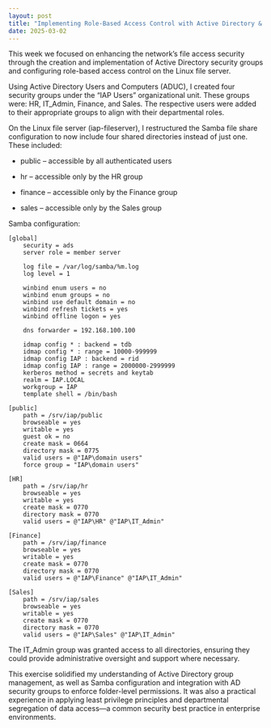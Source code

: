 ```yaml
---
layout: post
title: "Implementing Role-Based Access Control with Active Directory & Samba"
date: 2025-03-02
---
```


This week we focused on enhancing the network’s file access security through the creation and implementation of Active Directory security groups and configuring role-based access control on the Linux file server.

Using Active Directory Users and Computers (ADUC), I created four security groups under the “IAP Users” organizational unit. These groups were: HR, IT_Admin, Finance, and Sales. The respective users were added to their appropriate groups to align with their departmental roles.

On the Linux file server (iap-fileserver), I restructured the Samba file share configuration to now include four shared directories instead of just one. These included:

- public – accessible by all authenticated users

- hr – accessible only by the HR group

- finance – accessible only by the Finance group

- sales – accessible only by the Sales group

Samba configuration:

```
[global]
    security = ads
    server role = member server

    log file = /var/log/samba/%m.log
    log level = 1

    winbind enum users = no
    winbind enum groups = no
    winbind use default domain = no
    winbind refresh tickets = yes
    winbind offline logon = yes

    dns forwarder = 192.168.100.100

    idmap config * : backend = tdb
    idmap config * : range = 10000-999999
    idmap config IAP : backend = rid
    idmap config IAP : range = 2000000-2999999
    kerberos method = secrets and keytab
    realm = IAP.LOCAL
    workgroup = IAP
    template shell = /bin/bash

[public]
    path = /srv/iap/public
    browseable = yes
    writable = yes
    guest ok = no
    create mask = 0664
    directory mask = 0775
    valid users = @"IAP\domain users"
    force group = "IAP\domain users"

[HR]
    path = /srv/iap/hr
    browseable = yes
    writable = yes
    create mask = 0770
    directory mask = 0770
    valid users = @"IAP\HR" @"IAP\IT_Admin"

[Finance]
    path = /srv/iap/finance
    browseable = yes
    writable = yes
    create mask = 0770
    directory mask = 0770
    valid users = @"IAP\Finance" @"IAP\IT_Admin"

[Sales]
    path = /srv/iap/sales
    browseable = yes
    writable = yes
    create mask = 0770
    directory mask = 0770
    valid users = @"IAP\Sales" @"IAP\IT_Admin"
```

The IT_Admin group was granted access to all directories, ensuring they could provide administrative oversight and support where necessary.

This exercise solidified my understanding of Active Directory group management, as well as Samba configuration and integration with AD security groups to enforce folder-level permissions. It was also a practical experience in applying least privilege principles and departmental segregation of data access—a common security best practice in enterprise environments.
